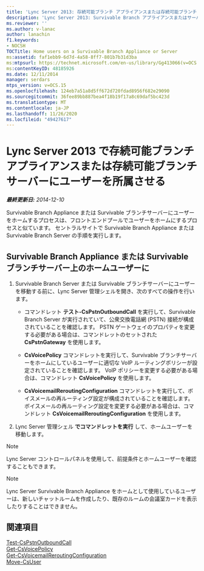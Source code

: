 ```yaml
---
title: 'Lync Server 2013: 存続可能ブランチ アプライアンスまたは存続可能ブランチ サーバーにユーザーを所属させる'
description: 'Lync Server 2013: Survivable Branch アプライアンスまたはサーバー上のホームユーザー。'
ms.reviewer: ''
ms.author: v-lanac
author: lanachin
f1.keywords:
- NOCSH
TOCTitle: Home users on a Survivable Branch Appliance or Server
ms:assetid: faf1ebb9-6d7d-4a58-8ff7-801b7b31d3ba
ms:mtpsurl: https://technet.microsoft.com/en-us/library/Gg413066(v=OCS.15)
ms:contentKeyID: 48185926
ms.date: 12/11/2014
manager: serdars
mtps_version: v=OCS.15
ms.openlocfilehash: 124eb7a51a8d5ff672d720fdad8956f682e29090
ms.sourcegitcommit: 36fee89bb887bea4f18b19f17a8c69daf5bc423d
ms.translationtype: MT
ms.contentlocale: ja-JP
ms.lasthandoff: 11/26/2020
ms.locfileid: "49427617"
---
```

# <a name="home-users-on-a-survivable-branch-appliance-or-server-in-lync-server-2013"></a>Lync Server 2013 で存続可能ブランチ アプライアンスまたは存続可能ブランチ サーバーにユーザーを所属させる

<div data-xmlns="http://www.w3.org/1999/xhtml">

<div class="topic" data-xmlns="http://www.w3.org/1999/xhtml" data-msxsl="urn:schemas-microsoft-com:xslt" data-cs="https://msdn.microsoft.com/">

<div data-asp="https://msdn2.microsoft.com/asp">



</div>

<div id="mainSection">

<div id="mainBody">

<span> </span>

_**最終更新日:** 2014-12-10_

Survivable Branch Appliance または Survivable ブランチサーバーにユーザーをホームするプロセスは、フロントエンドプールでユーザーをホームにするプロセスと似ています。 セントラルサイトで Survivable Branch Appliance または Survivable Branch Server の手順を実行します。

<div>

## <a name="to-home-users-on-survivable-branch-appliance-or-survivable-branch-server"></a>Survivable Branch Appliance または Survivable ブランチサーバー上のホームユーザーに

1.  Survivable Branch Server または Survivable ブランチサーバーにユーザーを移動する前に、Lync Server 管理シェルを開き、次のすべての操作を行います。
    
      - コマンドレット **テスト-CsPstnOutboundCall** を実行して、Survivable Branch Server が実行されていて、公衆交換電話網 (PSTN) 接続が構成されていることを確認します。 PSTN ゲートウェイのプロパティを変更する必要がある場合は、コマンドレットのセットされた **CsPstnGateway** を使用します。
    
      - **CsVoicePolicy** コマンドレットを実行して、Survivable ブランチサーバーをホームにしているユーザーに適切な VoIP ルーティングポリシーが設定されていることを確認します。 VoIP ポリシーを変更する必要がある場合は、コマンドレット **CsVoicePolicy** を使用します。
    
      - **CsVoicemailReroutingConfiguration** コマンドレットを実行して、ボイスメールの再ルーティング設定が構成されていることを確認します。 ボイスメールの再ルーティング設定を変更する必要がある場合は、コマンドレット **CsVoicemailReroutingConfiguration** を使用します。

2.  Lync Server 管理シェル **でコマンドレットを実行** して、ホームユーザーを移動します。

<div>


> [!NOTE]  
> Lync Server コントロールパネルを使用して、前提条件とホームユーザーを確認することもできます。



</div>

<div>


> [!NOTE]  
> Lync Server Survivable Branch Appliance をホームとして使用しているユーザーは、新しいチャットルームを作成したり、既存のルームの会議室カードを表示したりすることはできません。



</div>

</div>

<div>

## <a name="see-also"></a>関連項目


[Test-CsPstnOutboundCall](https://docs.microsoft.com/powershell/module/skype/Test-CsPstnOutboundCall)  
[Get-CsVoicePolicy](https://docs.microsoft.com/powershell/module/skype/Get-CsVoicePolicy)  
[Get-CsVoicemailReroutingConfiguration](https://docs.microsoft.com/powershell/module/skype/Get-CsVoicemailReroutingConfiguration)  
[Move-CsUser](https://docs.microsoft.com/powershell/module/skype/Move-CsUser)  
  

</div>

</div>

<span> </span>

</div>

</div>

</div>

